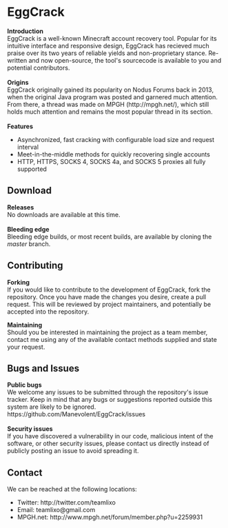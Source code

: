 <h1>EggCrack</h1>

<p>
<b>Introduction</b><br/>
EggCrack is a well-known Minecraft account recovery tool. Popular for its intuitive interface and responsive design, EggCrack has recieved much praise over its two years of reliable yields and non-proprietary stance. Re-written and now open-source, the tool's sourcecode is available to you and potential contributors.
<br/><br/>
<b>Origins</b><br/>
EggCrack originally gained its popularity on Nodus Forums back in 2013, when the original Java program was posted and garnered much attention. From there, a thread was made on MPGH (http://mpgh.net/), which still holds much attention and remains the most popular thread in its section.
<br/><br/>
<b>Features</b><br/>
<ul>
<li>Asynchronized, fast cracking with configurable load size and request interval
<li>Meet-in-the-middle methods for quickly recovering single accounts
<li>HTTP, HTTPS, SOCKS 4, SOCKS 4a, and SOCKS 5 proxies all fully supported
</ul>
</p>

<h2>Download</h2>
<p>
<b>Releases</b><br/>
No downloads are available at this time.
<br/><br/>
<b>Bleeding edge</b><br/>
Bleeding edge builds, or most recent builds, are available by cloning the <i>master</i> branch.
</p>

<h2>Contributing</h2>
<p>
<b>Forking</b><br/>
If you would like to contribute to the development of EggCrack, fork the repository. Once you have made the changes you desire, create a pull request. This will be reviewed by project maintainers, and potentially be accepted into the repository.
</p>
<p>
<b>Maintaining</b><br/>
Should you be interested in maintaining the project as a team member, contact me using any of the available contact methods supplied and state your request.
</p>

<h2>Bugs and Issues</h2>
<p>
<b>Public bugs</b><br/>
We welcome any issues to be submitted through the repository's issue tracker. Keep in mind that any bugs or suggestions reported outside this system are likely to be ignored.<br/>
https://github.com/Manevolent/EggCrack/issues
<br/><br/>
<b>Security issues</b><br/>
If you have discovered a vulnerability in our code, malicious intent of the software, or other security issues, please contact us directly instead of publicly posting an issue to avoid spreading it.
</p>

<h2>Contact</h2>
<p>We can be reached at the following locations:</p>
<ul>
<li>Twitter: http://twitter.com/teamlixo
<li>Email: teamlixo@gmail.com
<li>MPGH.net: http://www.mpgh.net/forum/member.php?u=2259931
</ul>
